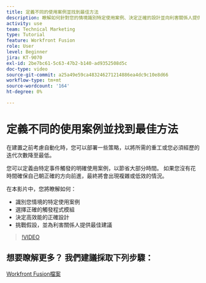 ```yaml
---
title: 定義不同的使用案例並找到最佳方法
description: 瞭解如何針對您的情境識別特定使用案例、決定正確的設計並向利害關係人提供最佳建議 [!DNL Adobe Workfront Fusion].
activity: use
team: Technical Marketing
type: Tutorial
feature: Workfront Fusion
role: User
level: Beginner
jira: KT-9070
exl-id: 2be7bc61-5c63-47b2-b140-ad9352508d5c
doc-type: video
source-git-commit: a25a49e59ca483246271214886ea4dc9c10e8d66
workflow-type: tm+mt
source-wordcount: '164'
ht-degree: 0%

---
```


# 定義不同的使用案例並找到最佳方法

在建置之前考慮自動化時，您可以部署一些策略，以將所需的重工或您必須經歷的迭代次數降至最低。

您可以定義由特定事件觸發的明確使用案例，以節省大部分時間。 如果您沒有花時間確保自己朝正確的方向前進，最終將會出現複雜或低效的情況。

在本影片中，您將瞭解如何：

* 識別您情境的特定使用案例
* 選擇正確的觸發程式模組
* 決定高效能的正確設計
* 挑戰假設，並為利害關係人提供最佳建議

>[!VIDEO](https://video.tv.adobe.com/v/335311/?quality=12&learn=on)

## 想要瞭解更多？ 我們建議採取下列步驟：

[Workfront Fusion檔案](https://experienceleague.adobe.com/docs/workfront/using/adobe-workfront-fusion/workfront-fusion-2.html?lang=en)

